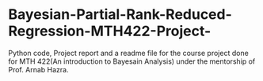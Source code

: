 # Bayesian-Partial-Rank-Reduced-Regression-MTH422-Project-

Python code, Project report and a readme file for the course project done for MTH 422(An introduction to Bayesain Analysis) under the mentorship of Prof. Arnab Hazra.
